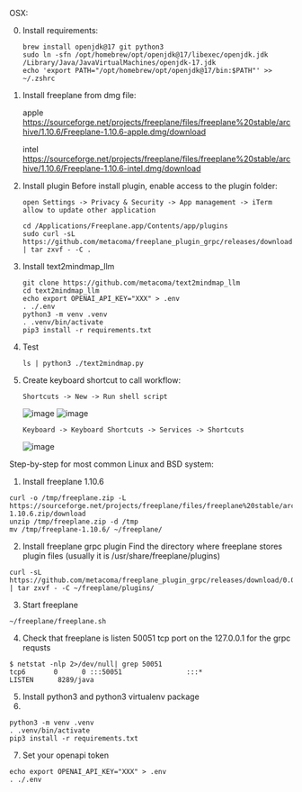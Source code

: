 OSX:

  0. Install requirements: 
     ```
     brew install openjdk@17 git python3
     sudo ln -sfn /opt/homebrew/opt/openjdk@17/libexec/openjdk.jdk /Library/Java/JavaVirtualMachines/openjdk-17.jdk
     echo 'export PATH="/opt/homebrew/opt/openjdk@17/bin:$PATH"' >> ~/.zshrc
     ```  
  1. Install freeplane from dmg file:
     
     apple https://sourceforge.net/projects/freeplane/files/freeplane%20stable/archive/1.10.6/Freeplane-1.10.6-apple.dmg/download

     intel https://sourceforge.net/projects/freeplane/files/freeplane%20stable/archive/1.10.6/Freeplane-1.10.6-intel.dmg/download

  3. Install plugin
     Before install plugin, enable access to the plugin folder:

         open Settings -> Privacy & Security -> App management -> iTerm allow to update other application

     
     ```
     cd /Applications/Freeplane.app/Contents/app/plugins
     sudo curl -sL https://github.com/metacoma/freeplane_plugin_grpc/releases/download/0.0.5/org.freeplane.plugin.grpc.tgz | tar zxvf - -C .
     ```
   5. Install text2mindmap_llm
      ```
      git clone https://github.com/metacoma/text2mindmap_llm
      cd text2mindmap_llm
      echo export OPENAI_API_KEY="XXX" > .env
      . ./.env
      python3 -m venv .venv
      . .venv/bin/activate
      pip3 install -r requirements.txt
      ```
   6. Test
      ```
      ls | python3 ./text2mindmap.py
      ```
   7. Create keyboard shortcut to call workflow:
      ```
      Shortcuts -> New -> Run shell script
      ```
      ![image](https://github.com/user-attachments/assets/203e2867-8b60-4e45-b0b8-92650ed98991)
      ![image](https://github.com/user-attachments/assets/6248cec8-a814-4d59-b3e2-570270baa6b4)
      ```
      Keyboard -> Keyboard Shortcuts -> Services -> Shortcuts
      ```
      ![image](https://github.com/user-attachments/assets/914ea767-fa84-49ce-b17e-242ed871423b)


  
Step-by-step for most common Linux and BSD system:
1. Install freeplane 1.10.6
```
curl -o /tmp/freeplane.zip -L https://sourceforge.net/projects/freeplane/files/freeplane%20stable/archive/1.10.6/freeplane_bin-1.10.6.zip/download
unzip /tmp/freeplane.zip -d /tmp 
mv /tmp/freeplane-1.10.6/ ~/freeplane/
```

2. Install freeplane grpc plugin
Find the directory where freeplane stores plugin files (usually it is /usr/share/freeplane/plugins)
```
curl -sL https://github.com/metacoma/freeplane_plugin_grpc/releases/download/0.0.5/org.freeplane.plugin.grpc.tgz | tar zxvf - -C ~/freeplane/plugins/
```
3. Start freeplane
```
~/freeplane/freeplane.sh
```
4. Check that freeplane is listen 50051 tcp port on the 127.0.0.1 for the grpc requsts
```
$ netstat -nlp 2>/dev/null| grep 50051
tcp6       0      0 :::50051                :::*                    LISTEN      8289/java
```
5. Install python3 and python3 virtualenv package
6. 
```
python3 -m venv .venv
. .venv/bin/activate
pip3 install -r requirements.txt
```
7. Set your openapi token
```
echo export OPENAI_API_KEY="XXX" > .env
. ./.env
```

